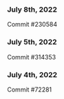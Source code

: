 ### July 8th, 2022

Commit #230584

### July 5th, 2022

Commit #314353


### July 4th, 2022

Commit #72281
